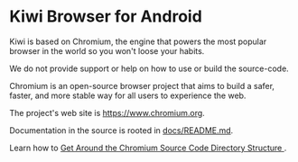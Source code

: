 # Kiwi Browser for Android

Kiwi is based on Chromium, the engine that powers the most popular browser
in the world so you won't loose your habits.

We do not provide support or help on how to use or build the source-code.

Chromium is an open-source browser project that aims to build a safer, faster,
and more stable way for all users to experience the web.

The project's web site is https://www.chromium.org.

Documentation in the source is rooted in [docs/README.md](docs/README.md).

Learn how to [Get Around the Chromium Source Code Directory Structure
](https://www.chromium.org/developers/how-tos/getting-around-the-chrome-source-code).
